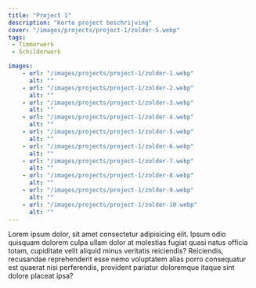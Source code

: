 ```yaml
---
title: "Project 1"
description: "Korte project beschrijving"
cover: "/images/projects/project-1/zolder-5.webp"
tags:
 - Timmerwerk
 - Schilderwerk

images:
    - url: "/images/projects/project-1/zolder-1.webp"
      alt: ""
    - url: "/images/projects/project-1/zolder-2.webp"
      alt: ""
    - url: "/images/projects/project-1/zolder-3.webp"
      alt: ""
    - url: "/images/projects/project-1/zolder-4.webp"
      alt: ""
    - url: "/images/projects/project-1/zolder-5.webp"
      alt: ""
    - url: "/images/projects/project-1/zolder-6.webp"
      alt: ""
    - url: "/images/projects/project-1/zolder-7.webp"
      alt: ""
    - url: "/images/projects/project-1/zolder-8.webp"
      alt: ""
    - url: "/images/projects/project-1/zolder-9.webp"
      alt: ""
    - url: "/images/projects/project-1/zolder-10.webp"
      alt: ""
---
```


Lorem ipsum dolor, sit amet consectetur adipisicing elit. Ipsum odio quisquam
dolorem culpa ullam dolor at molestias fugiat quasi natus officia totam,
cupiditate velit aliquid minus veritatis reiciendis? Reiciendis, recusandae
reprehenderit esse nemo voluptatem alias porro consequatur est quaerat nisi
perferendis, provident pariatur doloremque itaque sint dolore placeat ipsa?
